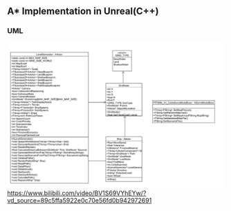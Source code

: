 ## A* Implementation in Unreal(C++)
### UML
![UML.png](https://github.com/StevenWu111/AStar/blob/c334468b41aa1352c3b964fac5a17069240832b2/UML.png)
https://www.bilibili.com/video/BV1S69VYhEYw/?vd_source=89c5ffa5922e0c70e56fd0b942972691
